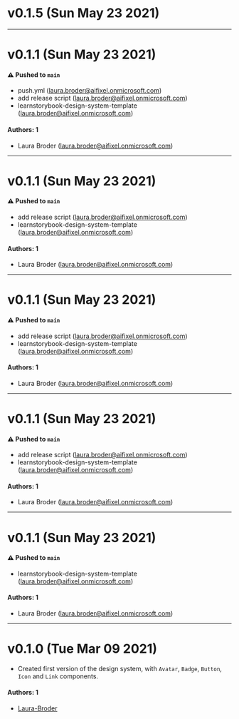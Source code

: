 # v0.1.5 (Sun May 23 2021)



---

# v0.1.1 (Sun May 23 2021)

#### ⚠️ Pushed to `main`

- push.yml (laura.broder@aifixel.onmicrosoft.com)
- add release script (laura.broder@aifixel.onmicrosoft.com)
- learnstorybook-design-system-template (laura.broder@aifixel.onmicrosoft.com)

#### Authors: 1

- Laura Broder (laura.broder@aifixel.onmicrosoft.com)

---

# v0.1.1 (Sun May 23 2021)

#### ⚠️ Pushed to `main`

- add release script (laura.broder@aifixel.onmicrosoft.com)
- learnstorybook-design-system-template (laura.broder@aifixel.onmicrosoft.com)

#### Authors: 1

- Laura Broder (laura.broder@aifixel.onmicrosoft.com)

---

# v0.1.1 (Sun May 23 2021)

#### ⚠️ Pushed to `main`

- add release script (laura.broder@aifixel.onmicrosoft.com)
- learnstorybook-design-system-template (laura.broder@aifixel.onmicrosoft.com)

#### Authors: 1

- Laura Broder (laura.broder@aifixel.onmicrosoft.com)

---

# v0.1.1 (Sun May 23 2021)

#### ⚠️ Pushed to `main`

- add release script (laura.broder@aifixel.onmicrosoft.com)
- learnstorybook-design-system-template (laura.broder@aifixel.onmicrosoft.com)

#### Authors: 1

- Laura Broder (laura.broder@aifixel.onmicrosoft.com)

---

# v0.1.1 (Sun May 23 2021)

#### ⚠️ Pushed to `main`

- learnstorybook-design-system-template (laura.broder@aifixel.onmicrosoft.com)

#### Authors: 1

- Laura Broder (laura.broder@aifixel.onmicrosoft.com)

---

# v0.1.0 (Tue Mar 09 2021)

-   Created first version of the design system, with `Avatar`, `Badge`, `Button`, `Icon` and `Link` components.

#### Authors: 1

-   [Laura-Broder](https://github.com/Laura-Broder)
